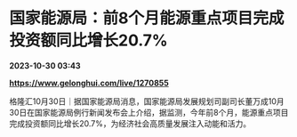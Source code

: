 # 国家能源局：前8个月能源重点项目完成投资额同比增长20.7%

**2023-10-30 03:43**

**https://www.gelonghui.com/live/1270855**

格隆汇10月30日｜据国家能源局消息，国家能源局发展规划司副司长董万成10月30日在国家能源局例行新闻发布会上介绍，据监测，今年前8个月，能源重点项目完成投资额同比增长20.7%，为经济社会高质量发展注入动能和活力。